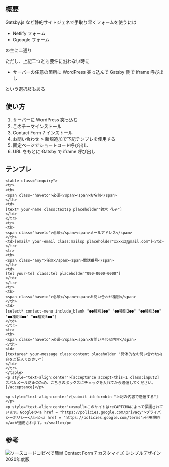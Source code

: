 ## 概要

Gatsby.js など静的サイトジェネで手取り早くフォームを使うには

- Netlify フォーム
- Ggoogle フォーム

の主に二通り

ただし、上記二つとも要件に沿わない時に

- サーバーの任意の箇所に WordPress 突っ込んで Gatsby 側で iframe 呼び出し

という選択肢もある

## 使い方

1. サーバーに WordPress 突っ込む
2. このテーマインストール
3. Contact Form 7 インストール
4. お問い合わせ > 新規追加で下記テンプレを使用する
5. 固定ページでショートコード呼び出し
6. URL をもとに Gatsby で iframe 呼び出し

## テンプレ

```
<table class="inquiry">
<tr>
<th>
<span class="haveto">必須</span><span>お名前</span>
</th>
<td>
[text* your-name class:textsp placeholder"鈴木 花子"]
</td>
</tr>
<tr>
<th>
<span class="haveto">必須</span><span>メールアドレス</span>
</th>
<td>[email* your-email class:mailsp placeholder"xxxxx@gmail.com"]</td>
</tr>
<tr>
<th>
<span class="any">任意</span><span>電話番号</span>
</th>
<td>
[tel your-tel class:tel placeholder"090-0000-0000"]
</td>
</tr>
<tr>
<th>
<span class="haveto">必須</span><span>お問い合わせ種別</span>
</th>
<td>
[select* contact-menu include_blank "●●種別1●●" "●●種別2●●" "●●種別3●●" "●●種別4●●" "●●種別5●●"]
</td>
</tr>
<tr>
<th>
<span class="haveto">必須</span><span>お問い合わせ内容</span>
</th>
<td>
[textarea* your-message class:content placeholder "具体的なお問い合わせ内容をご記入ください"]
</td>
</tr>
</table>
<p style="text-align:center">[acceptance accept-this-1 class:input2] スパムメール防止のため、こちらのボックスにチェックを入れてから送信してください。[/acceptance]</p>

<p style="text-align:center">[submit id:formbtn "上記の内容で送信する"]</p>
<p style="text-align:center"><small>このサイトはreCAPTCHAによって保護されています。Googleの<a href = "https://policies.google.com/privacy">プライバシーポリシー</a>と<a href = "https://policies.google.com/terms">利用規約</a>が適用されます。</small></p>
```

## 参考

![ソースコードコピペで簡単 Contact Form 7 カスタマイズ シンプルデザイン 2020年度版](https://noripon.blog/2020/03/23/how-to-customize-contact-form-7-wordpress/)
